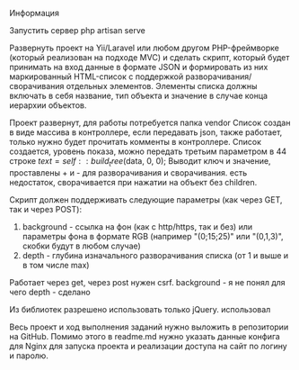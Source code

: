 Информация

Запустить сервер php artisan serve  

Развернуть проект на Yii/Laravel или любом другом PHP-фреймворке 
(который реализован на подходе MVC) и сделать скрипт, который будет 
принимать на вход данные в формате JSON и формировать из них маркированный 
HTML-список с поддержкой разворачивания/сворачивания отдельных элементов. 
Элементы списка должны включать в себя название, тип объекта и значение в 
случае конца иерархии объектов.

Проект развернут, для работы потребуется папка vendor
Список создан в виде массива в контроллере, если передавать json, также 
работает, только нужно будет прочитать комменты в контроллере.
Список создается, уровень показа, можно передать третьим параметром в 44 
строке $text = self::build_tree($data, 0, 0);
Выводит ключ и значение, проставлены + и - для разворачивания и сворачивания.
есть недостаток, сворачивается при нажатии на объект без children.


Скрипт должен поддерживать следующие параметры (как через GET, так и через 
POST):
1) background - ссылка на фон (как с http/https, так и без) или параметры 
   фона в формате RGB (например "(0;15;25)" или "(0,1,3)", скобки будут в 
   любом случае)
2) depth - глубина изначального разворачивания списка (от 1 и выше и в том 
   числе max)

Работает через get, через post нужен csrf.
background - я не понял для чего
depth - сделано

Из библиотек разрешено использовать только jQuery.
использовал


Весь проект и ход выполнения заданий нужно выложить в репозитории на GitHub. 
Помимо этого в readme.md нужно указать данные конфига для Nginx для запуска 
проекта и реализации доступа на сайт по логину и паролю.

